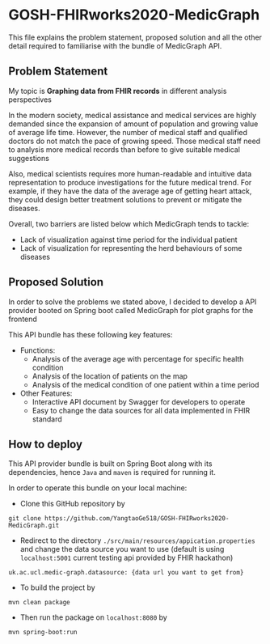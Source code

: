 # GOSH-FHIRworks2020-MedicGraph

This file explains the problem statement, proposed solution and all the other detail required to familiarise with the
bundle of MedicGraph API.

## Problem Statement
My topic is **Graphing data from FHIR records** in different analysis perspectives

In the modern society, medical assistance and medical services are highly demanded since the expansion of amount of population 
and growing value of average life time. However, the number of medical staff and qualified doctors do not match the pace 
of growing speed. Those medical staff need to analysis more medical records than before to give suitable medical suggestions

Also, medical scientists requires more human-readable and intuitive data representation to produce investigations for the 
future medical trend. For example, if they have the data of the average age of getting heart attack, they could design better
treatment solutions to prevent or mitigate the diseases.

Overall, two barriers are listed below which MedicGraph tends to tackle:
* Lack of visualization against time period for the individual patient
* Lack of visualization for representing the herd behaviours of some diseases

## Proposed Solution
In order to solve the problems we stated above, I decided to develop a API provider booted on Spring boot called MedicGraph
for plot graphs for the frontend

This API bundle has these following key features:
* Functions:
    * Analysis of the average age with percentage for specific health condition
    * Analysis of the location of patients on the map
    * Analysis of the medical condition of one patient within a time period
* Other Features: 
    * Interactive API document by Swagger for developers to operate
    * Easy to change the data sources for all data implemented in FHIR standard
    
## How to deploy
This API provider bundle is built on Spring Boot along with its dependencies, hence `Java` and `maven` is required for running it.

In order to operate this bundle on your local machine:

* Clone this GitHub repository by
```
git clone https://github.com/YangtaoGe518/GOSH-FHIRworks2020-MedicGraph.git
```
* Redirect to the directory `./src/main/resources/appication.properties` and change the data source you want to use 
(default is using `localhost:5001` current testing api provided by FHIR hackathon)
```
uk.ac.ucl.medic-graph.datasource: {data url you want to get from}
```
* To build the project by
```
mvn clean package
```
* Then run the package on `localhost:8080` by
```
mvn spring-boot:run
```

